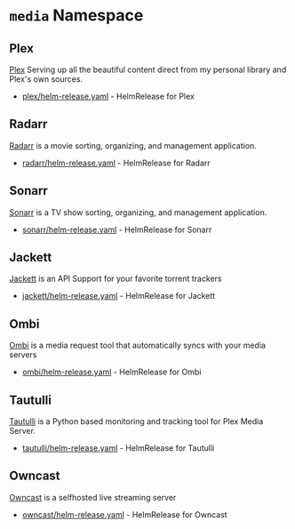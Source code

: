 # `media` Namespace

## Plex

[Plex](https://www.plex.tv/) Serving up all the beautiful content direct from my personal library and Plex's own sources.

* [plex/helm-release.yaml](plex/helm-release.yaml) - HelmRelease for Plex

## Radarr

[Radarr](https://radarr.video/) is a movie sorting, organizing, and management application.

* [radarr/helm-release.yaml](radarr/helm-release.yaml) - HelmRelease for Radarr

## Sonarr

[Sonarr](https://sonarr.tv/) is a TV show sorting, organizing, and management application.

* [sonarr/helm-release.yaml](sonarr/helm-release.yaml) - HelmRelease for Sonarr

## Jackett

[Jackett](https://github.com/Jackett/Jackett) is an API Support for your favorite torrent trackers

* [jackett/helm-release.yaml](jackett/helm-release.yaml) - HelmRelease for Jackett

## Ombi

[Ombi](https://ombi.io) is a media request tool that automatically syncs with your media servers

* [ombi/helm-release.yaml](ombi/helm-release.yaml) - HelmRelease for Ombi

## Tautulli

[Tautulli](https://tautulli.com) is a Python based monitoring and tracking tool for Plex Media Server.

* [tautulli/helm-release.yaml](tautulli/helm-release.yaml) - HelmRelease for Tautulli

## Owncast

[Owncast](https://owncast.online) is a selfhosted live streaming server

* [owncast/helm-release.yaml](owncast/helm-release.yaml) - HelmRelease for Owncast
